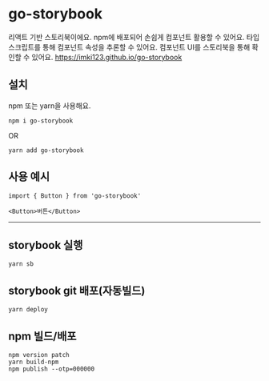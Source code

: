 # go-storybook

리액트 기반 스토리북이에요. npm에 배포되어 손쉽게 컴포넌트 활용할 수 있어요. 타입스크립트를 통해 컴포넌트 속성을 추론할 수 있어요.
컴포넌트 UI를 스토리북을 통해 확인할 수 있어요.
https://imki123.github.io/go-storybook

## 설치

npm 또는 yarn을 사용해요.

```
npm i go-storybook
```

OR

```
yarn add go-storybook
```

## 사용 예시

```
import { Button } from 'go-storybook'

<Button>버튼</Button>
```

---

## storybook 실행

```
yarn sb
```

## storybook git 배포(자동빌드)

```
yarn deploy
```

## npm 빌드/배포

```
npm version patch
yarn build-npm
npm publish --otp=000000
```
